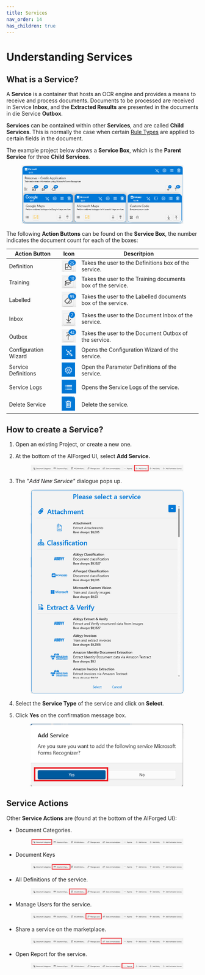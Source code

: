 ```yaml
---
title: Services
nav_order: 14
has_children: true
---
```


# Understanding Services

## What is a Service?

A **Service** is a container that hosts an OCR engine and provides a means to receive and process documents. Documents to be processed are received in Service **Inbox**, and the **Extracted Results** are presented in the documents in die Service **Outbox**.

**Services** can be contained within other **Services**, and are called **Child Services**. This is normally the case when certain [Rule Types](../rules-engine/rules-engine.md) are applied to certain fields in the document.

The example project below shows a **Service Box**, which is the **Parent Service** for three **Child Services**.

<figure><img src="../.gitbook/assets/image (11) (2).png" alt=""><figcaption></figcaption></figure>

The following **Action Buttons** can be found on the **Service Box**, the number indicates the document count for each of the boxes:

| Action Button        | Icon                                            | Descritpion                                                  |
| -------------------- | ----------------------------------------------- | ------------------------------------------------------------ |
| Definition           | ![](<../.gitbook/assets/image (14) (2).png>)    | Takes the user to the Definitions box of the service.        |
| Training             | ![](<../.gitbook/assets/image (26) (1).png>)    | Takes the user to the Training documents box of the service. |
| Labelled             | ![](<../.gitbook/assets/image (8) (1).png>)     | Takes the user to the Labelled documents box of the service. |
| Inbox                | ![](<../.gitbook/assets/image (6) (2) (1).png>) | Takes the user to the Document Inbox of the service.         |
| Outbox               | ![](<../.gitbook/assets/image (15) (3).png>)    | Takes the user to the Document Outbox of the service.        |
| Configuration Wizard | ![](<../.gitbook/assets/image (12) (2).png>)    | Opens the Configuration Wizard of the service.               |
| Service Definitions  | ![](<../.gitbook/assets/image (3) (2) (1).png>) | Open the Parameter Definitions of the service.               |
| Service Logs         | ![](<../.gitbook/assets/image (10) (5).png>)    | Opens the Service Logs of the service.                       |
| Delete Service       | ![](<../.gitbook/assets/image (16) (4).png>)    | Delete the service.                                          |

## How to create a Service?

1. Open an existing Project, or create a new one.
2.  At the bottom of the AIForged UI, select **Add Service.**

    <figure><img src="../.gitbook/assets/image (20) (3).png" alt=""><figcaption></figcaption></figure>
3.  The "_Add New Service"_ dialogue pops up.

    <figure><img src="../.gitbook/assets/image (9) (3).png" alt=""><figcaption></figcaption></figure>
4. Select the **Service Type** of the service and click on **Select**.
5.  Click **Yes** on the confirmation message box.

    <figure><img src="../.gitbook/assets/image (22) (2).png" alt=""><figcaption></figcaption></figure>

## Service Actions

Other **Service Actions** are (found at the bottom of the AIForged UI):

*   Document Categories.

    <figure><img src="../.gitbook/assets/image (24) (1) (1).png" alt=""><figcaption></figcaption></figure>
*   Document Keys

    <figure><img src="../.gitbook/assets/image (18) (1).png" alt=""><figcaption></figcaption></figure>
*   All Definitions of the service.

    <figure><img src="../.gitbook/assets/image (25) (5).png" alt=""><figcaption></figcaption></figure>
*   Manage Users for the service.

    <figure><img src="../.gitbook/assets/image (17) (1) (1).png" alt=""><figcaption></figcaption></figure>
*   Share a service on the marketplace.

    <figure><img src="../.gitbook/assets/image (13) (3).png" alt=""><figcaption></figcaption></figure>
*   Open Report for the service.

    <figure><img src="../.gitbook/assets/image (21) (2).png" alt=""><figcaption></figcaption></figure>

